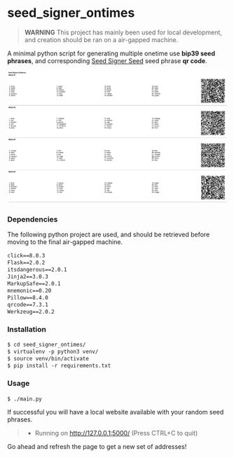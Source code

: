 # seed_signer_ontimes

> **WARNING** This project has mainly been used for local development, and creation should be ran on a air-gapped machine.

A minimal python script for generating multiple onetime use **bip39 seed phrases**, and corresponding [Seed Signer Seed](https://github.com/SeedSigner/seedsigner) seed phrase **qr code**.

![screenshot](/examples/screenshoot.png)

### Dependencies

The following python project are used, and should be retrieved
before moving to the final air-gapped machine.

```
click==8.0.3
Flask==2.0.2
itsdangerous==2.0.1
Jinja2==3.0.3
MarkupSafe==2.0.1
mnemonic==0.20
Pillow==8.4.0
qrcode==7.3.1
Werkzeug==2.0.2
```

### Installation

```
$ cd seed_signer_ontimes/
$ virtualenv -p python3 venv/
$ source venv/bin/activate
$ pip install -r requirements.txt
```

### Usage

```
$ ./main.py
```

If successful you will have a local website available with your
random seed phrases.


> * Running on http://127.0.0.1:5000/ (Press CTRL+C to quit)

Go ahead and refresh the page to get a new set of addresses!
